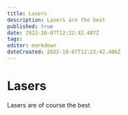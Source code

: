 ```yaml
---
title: Lasers
description: Lasers are the best
published: true
date: 2022-10-07T12:22:42.487Z
tags: 
editor: markdown
dateCreated: 2022-10-07T12:22:42.486Z
---
```


# Lasers
Lasers are of course the best